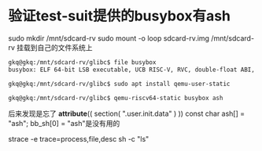 # 验证test-suit提供的busybox有ash
sudo mkdir /mnt/sdcard-rv
sudo mount -o loop sdcard-rv.img /mnt/sdcard-rv
挂载到自己的文件系统上

```bash
gkq@gkq:/mnt/sdcard-rv/glibc$ file busybox
busybox: ELF 64-bit LSB executable, UCB RISC-V, RVC, double-float ABI, version 1 (SYSV), statically linked, BuildID[sha1]=84bdbec99577a855e0295e4bef67adb826987d09, for GNU/Linux 4.15.0, stripped

gkq@gkq:/mnt/sdcard-rv/glibc$ sudo apt install qemu-user-static

gkq@gkq:/mnt/sdcard-rv/glibc$ qemu-riscv64-static busybox ash
```

后来发现是忘了
__attribute__(( section( ".user.init.data" ) )) const char	 ash[] = "ash";
bb_sh[0] = "ash"是没有用的





strace -e trace=process,file,desc sh -c "ls"